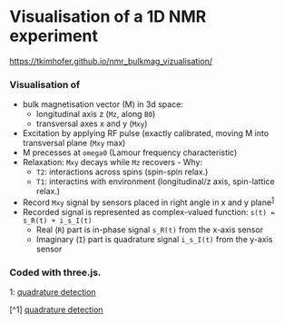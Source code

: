 # Visualisation of a 1D NMR experiment

https://tkimhofer.github.io/nmr_bulkmag_vizualisation/

### Visualisation of
- bulk magnetisation vector (M) in 3d space:
  - longitudinal axis z (`Mz`, along `B0`)
  - transversal axes x and y (`Mxy`)
- Excitation by applying RF pulse (exactly calibrated, moving M into transversal plane (`Mxy` max)
- M precesses at `omega0` (Lamour frequency characteristic) 
- Relaxation: `Mxy` decays while `Mz` recovers - Why:
  - `T2`: interactions across spins (spin-spin relax.)
  - `T1`: interactins with environment (longitudinal/z axis, spin-lattice relax.)
- Record `Mxy` signal by sensors placed in right angle in x and y plane<sup>[1](#quad)</sup>
- Recorded signal is represented as complex-valued function: `s(t) = s_R(t) + i_s_I(t)` 
    - Real (`R`) part is in-phase signal `s_R(t)` from the x-axis sensor
    - Imaginary (`I`) part is quadrature signal `i_s_I(t)` from the y-axis sensor


### Coded with three.js.

<a name="quad">1</a>: [quadrature detection](https://en.wikipedia.org/wiki/In-phase_and_quadrature_components)

[^1] [quadrature detection](https://en.wikipedia.org/wiki/In-phase_and_quadrature_components)
